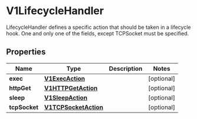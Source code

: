 

# V1LifecycleHandler

LifecycleHandler defines a specific action that should be taken in a lifecycle hook. One and only one of the fields, except TCPSocket must be specified.
## Properties

Name | Type | Description | Notes
------------ | ------------- | ------------- | -------------
**exec** | [**V1ExecAction**](V1ExecAction.md) |  |  [optional]
**httpGet** | [**V1HTTPGetAction**](V1HTTPGetAction.md) |  |  [optional]
**sleep** | [**V1SleepAction**](V1SleepAction.md) |  |  [optional]
**tcpSocket** | [**V1TCPSocketAction**](V1TCPSocketAction.md) |  |  [optional]



